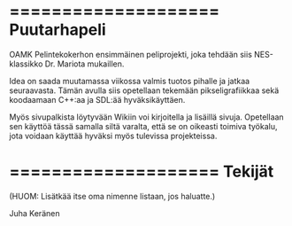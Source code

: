 ====================
 Puutarhapeli
====================

OAMK Pelintekokerhon ensimmäinen peliprojekti, joka tehdään siis NES-klassikko Dr. Mariota mukaillen.

Idea on saada muutamassa viikossa valmis tuotos pihalle ja jatkaa seuraavasta. Tämän avulla siis 
opetellaan tekemään pikseligrafiikkaa sekä koodaamaan C++:aa ja SDL:ää hyväksikäyttäen.

Myös sivupalkista löytyvään Wikiin voi kirjoitella ja lisäillä sivuja. Opetellaan sen käyttöä tässä 
samalla siltä varalta, että se on oikeasti toimiva työkalu, jota voidaan käyttää hyväksi myös 
tulevissa projekteissa.

====================
 Tekijät
====================

(HUOM: Lisätkää itse oma nimenne listaan, jos haluatte.)

Juha Keränen
